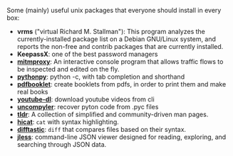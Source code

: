 Some (mainly) useful unix packages that everyone should install in every box:

- **vrms** ("virtual Richard M. Stallman"): This  program  analyzes  the  currently-installed  package list on a Debian GNU/Linux system, and reports the non-free and contrib packages that are currently installed.
- **KeepassX**: one of the best password managers
- **[mitmproxy](http://mitmproxy.org)**: An interactive console program that allows traffic flows to be inspected and edited on the fly.
- **[pythonpy](https://github.com/Russell91/pythonpy)**: python -c, with tab completion and shorthand
- **[pdfbooklet](sourceforge.net/projects/pdfbooklet/)**: create booklets from pdfs, in order to print them and make real books
- **[youtube-dl](https://github.com/rg3/youtube-dl)**: download youtube videos from cli
- **[uncompyler](https://github.com/gstarnberger/uncompyle)**: recover pyton code from .pyc files
- **[tldr](https://github.com/tldr-pages/tldr)**: A collection of simplified and community-driven man pages.
- **[hicat](https://github.com/rstacruz/hicat)**: `cat` with syntax highlighting.
- **[difftastic](https://github.com/Wilfred/difftastic)**: `diff` that compares files based on their syntax.
- **[jless](https://jless.io)**: command-line JSON viewer designed for reading, exploring, and searching through JSON data.
